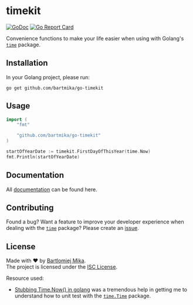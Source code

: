 # timekit
[![GoDoc](https://godoc.org/github.com/gomarkdown/markdown?status.svg)](https://pkg.go.dev/github.com/bartmika/go-timekit)
[![Go Report Card](https://goreportcard.com/badge/github.com/bartmika/go-timekit)](https://goreportcard.com/report/github.com/bartmika/go-timekit)

Convenience functions to make your life easier when using with Golang's [`time`](https://pkg.go.dev/time) package.

## Installation

In your Golang project, please run:

```
go get github.com/bartmika/go-timekit
```

## Usage

```go
import (
    "fmt"

    "github.com/bartmika/go-timekit"
)

startOfYearDate := timekit.FirstDayOfThisYear(time.Now)
fmt.Println(startOfYearDate)
```

## Documentation

All [documentation](https://pkg.go.dev/github.com/bartmika/go-timekit) can be found here.

## Contributing

Found a bug? Want a feature to improve your developer experience when dealing with the [`time`](https://pkg.go.dev/time) package? Please create an [issue](https://github.com/bartmika/go-timekit/issues).

## License
Made with ❤️ by [Bartlomiej Mika](https://bartlomiejmika.com).   
The project is licensed under the [ISC License](LICENSE).

Resource used:

* [Stubbing Time.Now() in golang](https://labs.yulrizka.com/en/stubbing-time-dot-now-in-golang/) was a tremendous help in getting me to understand how to unit test with the [`time.Time`](https://pkg.go.dev/time) package.
